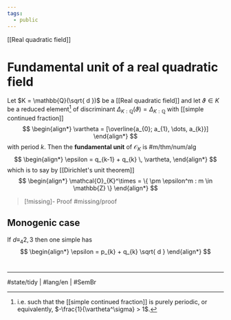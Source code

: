 ```yaml
---
tags:
  - public
---
```

[[Real quadratic field]]
# Fundamental unit of a real quadratic field

Let $K = \mathbb{Q}(\sqrt{ d })$ be a [[Real quadratic field]]
and let $\vartheta \in K$ be a reduced element[^1] of discriminant $\Delta_{K:\mathbb{Q}}(\vartheta) = \Delta_{K:\mathbb{Q}}$ with [[simple continued fraction]]
$$
\begin{align*}
\vartheta = [\overline{a_{0}; a_{1}, \dots, a_{k}}]
\end{align*}
$$
with period $k$.
Then the **fundamental unit** of $\mathcal{O}_{K}$ is #m/thm/num/alg 
$$
\begin{align*}
\epsilon = q_{k-1} + q_{k} \, \vartheta,
\end{align*}
$$
which is to say by [[Dirichlet's unit theorem]] 
$$
\begin{align*}
\mathcal{O}_{K}^\times = \{ \pm \epsilon^m : m \in \mathbb{Z} \}
\end{align*}
$$

> [!missing]- Proof
> #missing/proof

## Monogenic case

If $d \equiv_{4} 2,3$ then one simple has
$$
\begin{align*}
\epsilon = p_{k} + q_{k} \sqrt{ d }
\end{align*}
$$

#
---
#state/tidy | #lang/en | #SemBr

[^1]: i.e. such that the [[simple continued fraction]] is purely periodic, or equivalently, $-\frac{1}{\vartheta^\sigma} > 1$.
